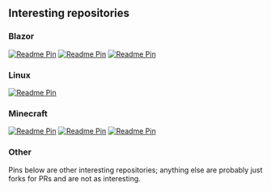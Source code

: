 ## Interesting repositories

### Blazor

[![Readme Pin](https://github-readme-stats.vercel.app/api/pin/?username=uecasm&repo=Mirality.Blazor.AutoFocus)](https://github.com/uecasm/Mirality.Blazor.AutoFocus)
[![Readme Pin](https://github-readme-stats.vercel.app/api/pin/?username=uecasm&repo=Mirality.Blazor.Routing)](https://github.com/uecasm/Mirality.Blazor.Routing)
[![Readme Pin](https://github-readme-stats.vercel.app/api/pin/?username=uecasm&repo=Mirality.Blazor.Icons)](https://github.com/uecasm/Mirality.Blazor.Icons)

### Linux

[![Readme Pin](https://github-readme-stats.vercel.app/api/pin/?username=uecasm&repo=mxser)](https://github.com/uecasm/mxser)

### Minecraft

[![Readme Pin](https://github-readme-stats.vercel.app/api/pin/?username=uecasm&repo=colony4cc)](https://github.com/uecasm/colony4cc)
[![Readme Pin](https://github-readme-stats.vercel.app/api/pin/?username=uecasm&repo=rs4cc)](https://github.com/uecasm/rs4cc)
[![Readme Pin](https://github-readme-stats.vercel.app/api/pin/?username=ldtteam&repo=minecolonies&show_owner=true)](https://github.com/ldtteam/minecolonies)

### Other

Pins below are other interesting repositories; anything else are probably just forks for PRs and are not as interesting.

<!--
**uecasm/uecasm** is a ✨ _special_ ✨ repository because its `README.md` (this file) appears on your GitHub profile.

Here are some ideas to get you started:

- 🔭 I’m currently working on ...
- 🌱 I’m currently learning ...
- 👯 I’m looking to collaborate on ...
- 🤔 I’m looking for help with ...
- 💬 Ask me about ...
- 📫 How to reach me: ...
- 😄 Pronouns: ...
- ⚡ Fun fact: ...
-->
